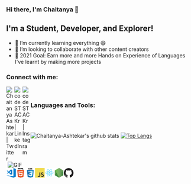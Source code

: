 ### Hi there, I'm Chaitanya 👋

## I'm a Student, Developer, and Explorer!

- 🌱 I’m currently learning everything 😄
- 👯 I’m looking to collaborate with other content creators
- 🥅 2021 Goal: Earn more and more Hands on Experience of Languages I've learnt by making more projects

### Connect with me:

[<img align="left" alt="Chaitanya Ashtekar | Twitter" width="22px" src="https://cdn.jsdelivr.net/npm/simple-icons@v3/icons/twitter.svg" />][twitter]
[<img align="left" alt="codeSTACKr | LinkedIn" width="22px" src="https://cdn.jsdelivr.net/npm/simple-icons@v3/icons/linkedin.svg" />][linkedin]
[<img align="left" alt="codeSTACKr | Instagram" width="22px" src="https://cdn.jsdelivr.net/npm/simple-icons@v3/icons/instagram.svg" />][instagram]

<br />

<img align="right" width="500px" alt="GIF" src="https://miro.medium.com/max/680/0*7Q3yvSIv_t0ioJ-Z.gif" />

### Languages and Tools:

<img align="left" alt="Visual Studio Code" width="26px" src="https://raw.githubusercontent.com/github/explore/80688e429a7d4ef2fca1e82350fe8e3517d3494d/topics/visual-studio-code/visual-studio-code.png" />
<img align="left" alt="HTML5" width="26px" src="https://raw.githubusercontent.com/github/explore/80688e429a7d4ef2fca1e82350fe8e3517d3494d/topics/html/html.png" />
<img align="left" alt="CSS3" width="26px" src="https://raw.githubusercontent.com/github/explore/80688e429a7d4ef2fca1e82350fe8e3517d3494d/topics/css/css.png" />
<img align="left" alt="JavaScript" width="26px" src="https://raw.githubusercontent.com/github/explore/80688e429a7d4ef2fca1e82350fe8e3517d3494d/topics/javascript/javascript.png" />
<img align="left" alt="React" width="26px" src="https://raw.githubusercontent.com/github/explore/80688e429a7d4ef2fca1e82350fe8e3517d3494d/topics/react/react.png" />
<img align="left" alt="Node.js" width="26px" src="https://raw.githubusercontent.com/github/explore/80688e429a7d4ef2fca1e82350fe8e3517d3494d/topics/nodejs/nodejs.png" />
<img align="left" alt="GitHub" width="26px" src="https://raw.githubusercontent.com/github/explore/78df643247d429f6cc873026c0622819ad797942/topics/github/github.png" />


<br />
<br />



[twitter]: https://twitter.com/Chaitanya2032
[instagram]: https://www.instagram.com/chaitanya.s.ashtekar/
[linkedin]: https://www.linkedin.com/in/chaitanya-ashtekar-bb6974203/


![Chaitanya-Ashtekar's github stats](https://github-readme-stats.vercel.app/api?username=chaitanya-ashtekar&show_icons=true&hide_border=true&theme=midnight-purple&bg_color=0d1117)
[![Top Langs](https://github-readme-stats.vercel.app/api/top-langs/?username=chaitanya-ashtekar&layout=compact&hide_border=true&theme=midnight-purple&bg_color=0d1117)](https://github.com/chaitanya-ashtekar/github-readme-stats)


